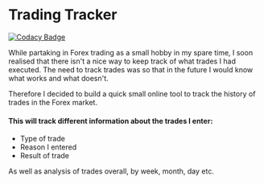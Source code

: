 # Trading Tracker

[![Codacy Badge](https://api.codacy.com/project/badge/Grade/570f7ca4dce147628cce7b4d79618c74)](https://www.codacy.com/app/jahidulpabelislam/trading-tracker?utm_source=github.com&amp;utm_medium=referral&amp;utm_content=jahidulpabelislam/trading-tracker&amp;utm_campaign=Badge_Grade)

While partaking in Forex trading as a small hobby in my spare time, I soon realised that there isn't a nice way to keep track of what trades I had executed. The need to track trades was so that in the future I would know what works and what doesn't.

Therefore I decided to build a quick small online tool to track the history of trades in the Forex market.

#### This will track different information about the trades I enter:

-   Type of trade
-   Reason I entered
-   Result of trade

As well as analysis of trades overall, by week, month, day etc.

